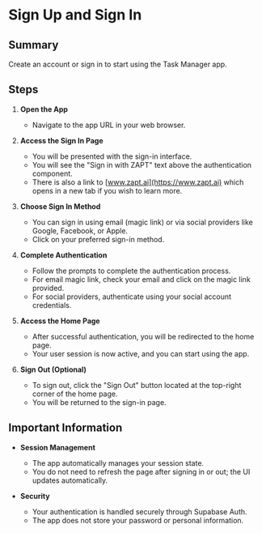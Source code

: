 # Sign Up and Sign In

## Summary

Create an account or sign in to start using the Task Manager app.

## Steps

1. **Open the App**

   - Navigate to the app URL in your web browser.

2. **Access the Sign In Page**

   - You will be presented with the sign-in interface.
   - You will see the "Sign in with ZAPT" text above the authentication component.
   - There is also a link to [www.zapt.ai](https://www.zapt.ai) which opens in a new tab if you wish to learn more.

3. **Choose Sign In Method**

   - You can sign in using email (magic link) or via social providers like Google, Facebook, or Apple.
   - Click on your preferred sign-in method.

4. **Complete Authentication**

   - Follow the prompts to complete the authentication process.
   - For email magic link, check your email and click on the magic link provided.
   - For social providers, authenticate using your social account credentials.

5. **Access the Home Page**

   - After successful authentication, you will be redirected to the home page.
   - Your user session is now active, and you can start using the app.

6. **Sign Out (Optional)**

   - To sign out, click the "Sign Out" button located at the top-right corner of the home page.
   - You will be returned to the sign-in page.

## Important Information

- **Session Management**

  - The app automatically manages your session state.
  - You do not need to refresh the page after signing in or out; the UI updates automatically.

- **Security**

  - Your authentication is handled securely through Supabase Auth.
  - The app does not store your password or personal information.